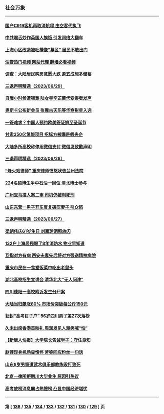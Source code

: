 ### 社会万象
---
#### [国产C919客机再取消航程 由空客代执飞](../../pages/ncid282/n14025661.md?07010045) 
#### [中共喉舌炒作英国人挨饿 引发网络大翻车](../../pages/ncid282/n14025633.md?07010045) 
#### [上海小区改造被吐槽像“墓区” 居民不敢出门](../../pages/ncid282/n14025597.md?07010045) 
#### [油管热门视频 网站代理 翻墙必看视频](http://138.2.39.72:81/youtube.html?epic-marker?07010045)
#### [调查：大陆居民购房意愿大跌 逾五成想多储蓄](../../pages/ncid282/n14025432.md?07010045) 
#### [三退声明精选（2023/06/29）](../../pages/ncid282/n14025455.md?07010045) 
#### [自曝小时候遭猥亵 陆女星辛芷蕾代受害者发声](../../pages/ncid282/n14025216.md?07010045) 
#### [奥斯卡公布新会员 张震古天乐等华裔影星入选](../../pages/ncid282/n14025138.md?07010045) 
#### [一签难求？中国人预约欧美签证排至圣诞节](../../pages/ncid282/n14025026.md?07010045) 
#### [甘肃350亿氢能项目 招标方被曝是假央企](../../pages/ncid282/n14024853.md?07010045) 
#### [大陆多所高校称停用微信支付 微信发致歉声明](../../pages/ncid282/n14024854.md?07010045) 
#### [三退声明精选（2023/06/28）](../../pages/ncid282/n14024621.md?07010045) 
#### [“烽火戏律师” 重庆律师愤怒状告兰州法院](../../pages/ncid282/n14024374.md?07010045) 
#### [224名硕博生争中石油一岗位 清北博士参与](../../pages/ncid282/n14024124.md?07010045) 
#### [广州宝马撞人案二审 司机仍被判死刑](../../pages/ncid282/n14024160.md?07010045) 
#### [山东东营一男子开车反复碾压妻子 引众怒](../../pages/ncid282/n14023904.md?07010045) 
#### [三退声明精选（2023/06/27）](../../pages/ncid282/n14023921.md?07010045) 
#### [梁朝伟庆61岁生日 刘嘉玲晒照放闪](../../pages/ncid282/n14023667.md?07010045) 
#### [132户上海居民喝了8年消防水 物业早知道](../../pages/ncid282/n14023586.md?07010045) 
#### [互指对方有病 西安夫妻先后将对方强送精神病院](../../pages/ncid282/n14023702.md?07010045) 
#### [重庆市民在一食堂饭菜中吃出老鼠头](../../pages/ncid282/n14023468.md?07010045) 
#### [湖北高校招生宣讲会 清华北大“无人问津”](../../pages/ncid282/n14023392.md?07010045) 
#### [四川德阳一高校附近发生分尸案](../../pages/ncid282/n14023420.md?07010045) 
#### [大陆当归飙涨60% 市场价突破每公斤150元](../../pages/ncid282/n14023318.md?07010045) 
#### [获封“高考钉子户” 56岁四川男子第27次落榜](../../pages/ncid282/n14023266.md?07010045) 
#### [久未出席香港首映礼 周润发见人潮笑喊“怕”](../../pages/ncid282/n14023143.md?07010045) 
#### [【新唐人快报】大学院长告诫学子：守住良知](../../pages/ncid282/n14023240.md?07010045) 
#### [赵薇现身机场显憔悴 苦笑回应粉丝一句话](../../pages/ncid282/n14023107.md?07010045) 
#### [山东8岁男童遭武术俱乐部教练殴打致死](../../pages/ncid282/n14022580.md?07010045) 
#### [北京一律所拒聘川大毕业生 原因引热议](../../pages/ncid282/n14022814.md?07010045) 
#### [高考放榜消息霸占热搜榜 凸显中国经济堪忧](../../pages/ncid282/n14022657.md?07010045) 

---
#### 第 [ [136](./136.md?07010045) / [135](./135.md?07010045) / [134](./134.md?07010045) / [133](./133.md?07010045) / [132](./132.md?07010045) / [131](./131.md?07010045) / [130](./130.md?07010045) / [129](./129.md?07010045) ] 页
